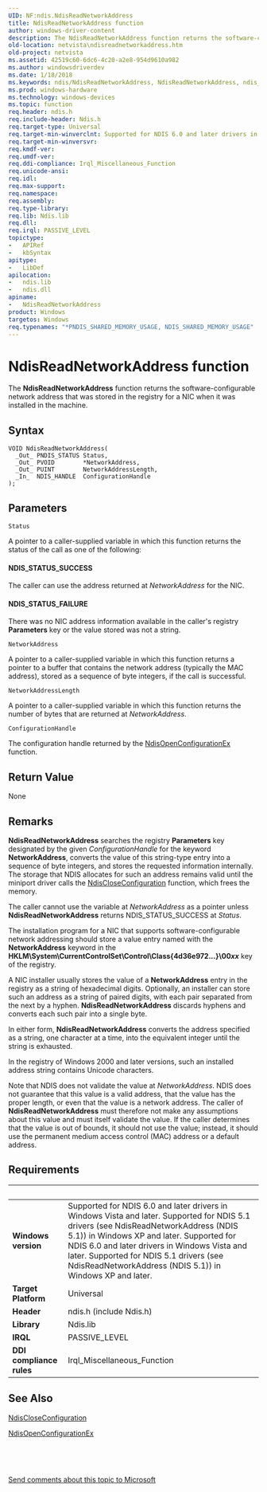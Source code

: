 ```yaml
---
UID: NF:ndis.NdisReadNetworkAddress
title: NdisReadNetworkAddress function
author: windows-driver-content
description: The NdisReadNetworkAddress function returns the software-configurable network address that was stored in the registry for a NIC when it was installed in the machine.
old-location: netvista\ndisreadnetworkaddress.htm
old-project: netvista
ms.assetid: 42519c60-6dc6-4c20-a2e8-954d9610a982
ms.author: windowsdriverdev
ms.date: 1/18/2018
ms.keywords: ndis/NdisReadNetworkAddress, NdisReadNetworkAddress, ndis_configuration_ref_459fbfae-4235-4f60-9b10-02c60defc236.xml, netvista.ndisreadnetworkaddress, NdisReadNetworkAddress function [Network Drivers Starting with Windows Vista]
ms.prod: windows-hardware
ms.technology: windows-devices
ms.topic: function
req.header: ndis.h
req.include-header: Ndis.h
req.target-type: Universal
req.target-min-winverclnt: Supported for NDIS 6.0 and later drivers in Windows Vista and later. Supported for NDIS 5.1 drivers (see    NdisReadNetworkAddress (NDIS   5.1)) in Windows XP and later.
req.target-min-winversvr: 
req.kmdf-ver: 
req.umdf-ver: 
req.ddi-compliance: Irql_Miscellaneous_Function
req.unicode-ansi: 
req.idl: 
req.max-support: 
req.namespace: 
req.assembly: 
req.type-library: 
req.lib: Ndis.lib
req.dll: 
req.irql: PASSIVE_LEVEL
topictype:
-	APIRef
-	kbSyntax
apitype:
-	LibDef
apilocation:
-	ndis.lib
-	ndis.dll
apiname:
-	NdisReadNetworkAddress
product: Windows
targetos: Windows
req.typenames: "*PNDIS_SHARED_MEMORY_USAGE, NDIS_SHARED_MEMORY_USAGE"
---
```



# NdisReadNetworkAddress function
The 
  <b>NdisReadNetworkAddress</b> function returns the software-configurable network address that was stored in
  the registry for a NIC when it was installed in the machine.

## Syntax

````
VOID NdisReadNetworkAddress(
  _Out_ PNDIS_STATUS Status,
  _Out_ PVOID        *NetworkAddress,
  _Out_ PUINT        NetworkAddressLength,
  _In_  NDIS_HANDLE  ConfigurationHandle
);
````

## Parameters

`Status`

A pointer to a caller-supplied variable in which this function returns the status of the call as
     one of the following:
     





#### NDIS_STATUS_SUCCESS

The caller can use the address returned at 
       <i>NetworkAddress</i> for the NIC.



#### NDIS_STATUS_FAILURE

There was no NIC address information available in the caller's registry 
       <b>Parameters</b> key or the value stored was not a string.

`NetworkAddress`

A pointer to a caller-supplied variable in which this function returns a pointer to a buffer that contains the
     network address (typically the MAC address), stored as a sequence of byte integers, if the call is successful.

`NetworkAddressLength`

A pointer to a caller-supplied variable in which this function returns the number of bytes that
     are returned at 
     <i>NetworkAddress</i>.

`ConfigurationHandle`

The configuration handle returned by the 
     <a href="..\ndis\nf-ndis-ndisopenconfigurationex.md">
     NdisOpenConfigurationEx</a> function.


## Return Value

None

## Remarks

<b>NdisReadNetworkAddress</b> searches the registry 
    <b>Parameters</b> key designated by the given 
    <i>ConfigurationHandle</i> for the keyword 
    <b>NetworkAddress</b>, converts the value of this string-type entry into a sequence of byte integers, and
    stores the requested information internally. The storage that NDIS allocates for such an address remains
    valid until the miniport driver calls the 
    <a href="..\ndis\nf-ndis-ndiscloseconfiguration.md">NdisCloseConfiguration</a> function,
    which frees the memory.

The caller cannot use the variable at 
    <i>NetworkAddress</i> as a pointer unless 
    <b>NdisReadNetworkAddress</b> returns NDIS_STATUS_SUCCESS at 
    <i>Status</i>.

The installation program for a NIC that supports software-configurable network addressing should store
    a value entry named with the 
    <b>NetworkAddress</b> keyword in the 
    <b>HKLM\System\CurrentControlSet\Control\Class\{4d36e972...}\00<i>xx</i></b> key of the registry.

A NIC installer usually stores the value of a 
    <b>NetworkAddress</b> entry in the registry as a string of hexadecimal digits. Optionally, an installer
    can store such an address as a string of paired digits, with each pair separated from the next by a
    hyphen. 
    <b>NdisReadNetworkAddress</b> discards hyphens and converts each such pair into a single byte.

In either form, 
    <b>NdisReadNetworkAddress</b> converts the address specified as a string, one character at a time, into
    the equivalent integer until the string is exhausted.

In the registry of Windows 2000 and later versions, such an installed address string contains Unicode
    characters.

Note that NDIS does not validate the value at 
    <i>NetworkAddress</i>. NDIS does not guarantee that this value is a valid address, that the value has the
    proper length, or even that the value is a network address. The caller of 
    <b>NdisReadNetworkAddress</b> must therefore not make any assumptions about this value and must itself
    validate the value. If the caller determines that the value is out of bounds, it should not use the
    value; instead, it should use the permanent medium access control (MAC) address or a default address.

## Requirements
| &nbsp; | &nbsp; |
| ---- |:---- |
| **Windows version** | Supported for NDIS 6.0 and later drivers in Windows Vista and later. Supported for NDIS 5.1 drivers (see    NdisReadNetworkAddress (NDIS   5.1)) in Windows XP and later. Supported for NDIS 6.0 and later drivers in Windows Vista and later. Supported for NDIS 5.1 drivers (see    NdisReadNetworkAddress (NDIS   5.1)) in Windows XP and later. |
| **Target Platform** | Universal |
| **Header** | ndis.h (include Ndis.h) |
| **Library** | Ndis.lib |
| **IRQL** | PASSIVE_LEVEL |
| **DDI compliance rules** | Irql_Miscellaneous_Function |

## See Also

<a href="..\ndis\nf-ndis-ndiscloseconfiguration.md">NdisCloseConfiguration</a>



<a href="..\ndis\nf-ndis-ndisopenconfigurationex.md">NdisOpenConfigurationEx</a>



 

 

<a href="mailto:wsddocfb@microsoft.com?subject=Documentation%20feedback [netvista\netvista]:%20NdisReadNetworkAddress function%20 RELEASE:%20(1/18/2018)&amp;body=%0A%0APRIVACY STATEMENT%0A%0AWe use your feedback to improve the documentation. We don't use your email address for any other purpose, and we'll remove your email address from our system after the issue that you're reporting is fixed. While we're working to fix this issue, we might send you an email message to ask for more info. Later, we might also send you an email message to let you know that we've addressed your feedback.%0A%0AFor more info about Microsoft's privacy policy, see http://privacy.microsoft.com/en-us/default.aspx." title="Send comments about this topic to Microsoft">Send comments about this topic to Microsoft</a>